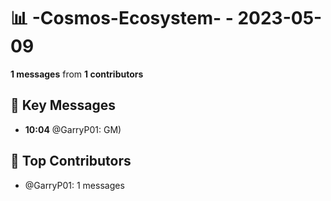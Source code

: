 # 📊 -Cosmos-Ecosystem- - 2023-05-09
**1 messages** from **1 contributors**

## 💬 Key Messages
- **10:04** @GarryP01: GM)

## 👥 Top Contributors
- @GarryP01: 1 messages